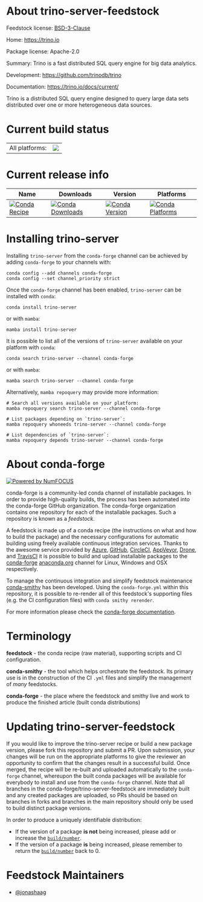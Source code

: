 About trino-server-feedstock
============================

Feedstock license: [BSD-3-Clause](https://github.com/conda-forge/trino-server-feedstock/blob/main/LICENSE.txt)

Home: https://trino.io

Package license: Apache-2.0

Summary: Trino is a fast distributed SQL query engine for big data analytics.

Development: https://github.com/trinodb/trino

Documentation: https://trino.io/docs/current/

Trino is a distributed SQL query engine designed to query large data sets distributed over one or more heterogeneous data sources.


Current build status
====================


<table><tr><td>All platforms:</td>
    <td>
      <a href="https://dev.azure.com/conda-forge/feedstock-builds/_build/latest?definitionId=20820&branchName=main">
        <img src="https://dev.azure.com/conda-forge/feedstock-builds/_apis/build/status/trino-server-feedstock?branchName=main">
      </a>
    </td>
  </tr>
</table>

Current release info
====================

| Name | Downloads | Version | Platforms |
| --- | --- | --- | --- |
| [![Conda Recipe](https://img.shields.io/badge/recipe-trino--server-green.svg)](https://anaconda.org/conda-forge/trino-server) | [![Conda Downloads](https://img.shields.io/conda/dn/conda-forge/trino-server.svg)](https://anaconda.org/conda-forge/trino-server) | [![Conda Version](https://img.shields.io/conda/vn/conda-forge/trino-server.svg)](https://anaconda.org/conda-forge/trino-server) | [![Conda Platforms](https://img.shields.io/conda/pn/conda-forge/trino-server.svg)](https://anaconda.org/conda-forge/trino-server) |

Installing trino-server
=======================

Installing `trino-server` from the `conda-forge` channel can be achieved by adding `conda-forge` to your channels with:

```
conda config --add channels conda-forge
conda config --set channel_priority strict
```

Once the `conda-forge` channel has been enabled, `trino-server` can be installed with `conda`:

```
conda install trino-server
```

or with `mamba`:

```
mamba install trino-server
```

It is possible to list all of the versions of `trino-server` available on your platform with `conda`:

```
conda search trino-server --channel conda-forge
```

or with `mamba`:

```
mamba search trino-server --channel conda-forge
```

Alternatively, `mamba repoquery` may provide more information:

```
# Search all versions available on your platform:
mamba repoquery search trino-server --channel conda-forge

# List packages depending on `trino-server`:
mamba repoquery whoneeds trino-server --channel conda-forge

# List dependencies of `trino-server`:
mamba repoquery depends trino-server --channel conda-forge
```


About conda-forge
=================

[![Powered by
NumFOCUS](https://img.shields.io/badge/powered%20by-NumFOCUS-orange.svg?style=flat&colorA=E1523D&colorB=007D8A)](https://numfocus.org)

conda-forge is a community-led conda channel of installable packages.
In order to provide high-quality builds, the process has been automated into the
conda-forge GitHub organization. The conda-forge organization contains one repository
for each of the installable packages. Such a repository is known as a *feedstock*.

A feedstock is made up of a conda recipe (the instructions on what and how to build
the package) and the necessary configurations for automatic building using freely
available continuous integration services. Thanks to the awesome service provided by
[Azure](https://azure.microsoft.com/en-us/services/devops/), [GitHub](https://github.com/),
[CircleCI](https://circleci.com/), [AppVeyor](https://www.appveyor.com/),
[Drone](https://cloud.drone.io/welcome), and [TravisCI](https://travis-ci.com/)
it is possible to build and upload installable packages to the
[conda-forge](https://anaconda.org/conda-forge) [anaconda.org](https://anaconda.org/)
channel for Linux, Windows and OSX respectively.

To manage the continuous integration and simplify feedstock maintenance
[conda-smithy](https://github.com/conda-forge/conda-smithy) has been developed.
Using the ``conda-forge.yml`` within this repository, it is possible to re-render all of
this feedstock's supporting files (e.g. the CI configuration files) with ``conda smithy rerender``.

For more information please check the [conda-forge documentation](https://conda-forge.org/docs/).

Terminology
===========

**feedstock** - the conda recipe (raw material), supporting scripts and CI configuration.

**conda-smithy** - the tool which helps orchestrate the feedstock.
                   Its primary use is in the construction of the CI ``.yml`` files
                   and simplify the management of *many* feedstocks.

**conda-forge** - the place where the feedstock and smithy live and work to
                  produce the finished article (built conda distributions)


Updating trino-server-feedstock
===============================

If you would like to improve the trino-server recipe or build a new
package version, please fork this repository and submit a PR. Upon submission,
your changes will be run on the appropriate platforms to give the reviewer an
opportunity to confirm that the changes result in a successful build. Once
merged, the recipe will be re-built and uploaded automatically to the
`conda-forge` channel, whereupon the built conda packages will be available for
everybody to install and use from the `conda-forge` channel.
Note that all branches in the conda-forge/trino-server-feedstock are
immediately built and any created packages are uploaded, so PRs should be based
on branches in forks and branches in the main repository should only be used to
build distinct package versions.

In order to produce a uniquely identifiable distribution:
 * If the version of a package **is not** being increased, please add or increase
   the [``build/number``](https://docs.conda.io/projects/conda-build/en/latest/resources/define-metadata.html#build-number-and-string).
 * If the version of a package **is** being increased, please remember to return
   the [``build/number``](https://docs.conda.io/projects/conda-build/en/latest/resources/define-metadata.html#build-number-and-string)
   back to 0.

Feedstock Maintainers
=====================

* [@jonashaag](https://github.com/jonashaag/)

